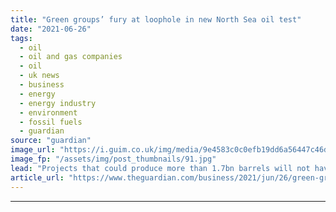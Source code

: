 ```yaml
---
title: "Green groups’ fury at loophole in new North Sea oil test"
date: "2021-06-26"
tags: 
  - oil
  - oil and gas companies
  - oil
  - uk news
  - business
  - energy
  - energy industry
  - environment
  - fossil fuels
  - guardian
source: "guardian"
image_url: "https://i.guim.co.uk/img/media/9e4583c0c0efb19dd6a56447c46dc9b1e4677029/0_196_4243_2546/master/4243.jpg?width=460&quality=85&auto=format&fit=max&s=931e4d133e734d74a94622083385d980"
image_fp: "/assets/img/post_thumbnails/91.jpg"
lead: "Projects that could produce more than 1.7bn barrels will not have to go through the government’s ‘checkpoint’, data revealsProspective oil projects in the North Sea with the capacity to produce more than a billion barrels will avoid a new test design..."
article_url: "https://www.theguardian.com/business/2021/jun/26/green-groups-fury-at-loophole-in-new-north-sea-oil-test"
---
```


---
